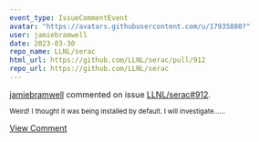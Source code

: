 ```yaml
---
event_type: IssueCommentEvent
avatar: "https://avatars.githubusercontent.com/u/17935880?"
user: jamiebramwell
date: 2023-03-30
repo_name: LLNL/serac
html_url: https://github.com/LLNL/serac/pull/912
repo_url: https://github.com/LLNL/serac
---
```


<a href='https://github.com/jamiebramwell' target='_blank'>jamiebramwell</a> commented on issue <a href='https://github.com/LLNL/serac/pull/912' target='_blank'>LLNL/serac#912</a>.

<small>Weird! I thought it was being installed by default. I will investigate......</small>

<a href='https://github.com/LLNL/serac/pull/912' target='_blank'>View Comment</a>
